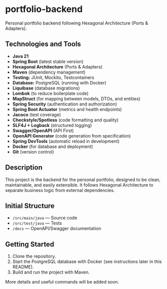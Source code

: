 # portfolio-backend

Personal portfolio backend following Hexagonal Architecture (Ports & Adapters).

## Technologies and Tools

- **Java 21**
- **Spring Boot** (latest stable version)
- **Hexagonal Architecture** (Ports & Adapters)
- **Maven** (dependency management)
- **Testing:** JUnit, Mockito, Testcontainers
- **Database:** PostgreSQL (running with Docker)
- **Liquibase** (database migrations)
- **Lombok** (to reduce boilerplate code)
- **MapStruct** (for mapping between models, DTOs, and entities)
- **Spring Security** (authentication and authorization)
- **Spring Boot Actuator** (metrics and health endpoints)
- **Jacoco** (test coverage)
- **Checkstyle/Spotless** (code formatting and quality)
- **SLF4J + Logback** (structured logging)
- **Swagger/OpenAPI** (API First)
- **OpenAPI Generator** (code generation from specification)
- **Spring DevTools** (automatic reload in development)
- **Docker** (for database and deployment)
- **Git** (version control)

## Description

This project is the backend for the personal portfolio, designed to be clean, maintainable, and easily extensible. It follows Hexagonal Architecture to separate business logic from external dependencies.

## Initial Structure

- `/src/main/java` — Source code
- `/src/test/java` — Tests
- `/docs` — OpenAPI/Swagger documentation

## Getting Started

1. Clone the repository.
2. Start the PostgreSQL database with Docker (see instructions later in this README).
3. Build and run the project with Maven.

More details and useful commands will be added soon.
